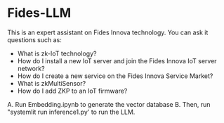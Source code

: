 # Fides-LLM

This is an expert assistant on Fides Innova technology. You can ask it questions such as:
* What is zk-IoT technology?
* How do I install a new IoT server and join the Fides Innova IoT server network?
* How do I create a new service on the Fides Innova Service Market?
* What is zkMultiSensor?
* How do I add ZKP to an IoT firmware?

A. Run Embedding.ipynb to generate the vector database
B. Then, run "systemlit run inference1.py' to run the LLM.
